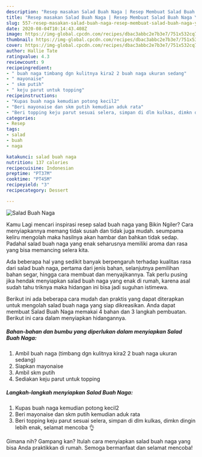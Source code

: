```yaml
---
description: "Resep masakan Salad Buah Naga | Resep Membuat Salad Buah Naga Yang Sedap"
title: "Resep masakan Salad Buah Naga | Resep Membuat Salad Buah Naga Yang Sedap"
slug: 557-resep-masakan-salad-buah-naga-resep-membuat-salad-buah-naga-yang-sedap
date: 2020-08-04T10:14:43.408Z
image: https://img-global.cpcdn.com/recipes/dbac3abbc2e7b3e7/751x532cq70/salad-buah-naga-foto-resep-utama.jpg
thumbnail: https://img-global.cpcdn.com/recipes/dbac3abbc2e7b3e7/751x532cq70/salad-buah-naga-foto-resep-utama.jpg
cover: https://img-global.cpcdn.com/recipes/dbac3abbc2e7b3e7/751x532cq70/salad-buah-naga-foto-resep-utama.jpg
author: Hallie Tate
ratingvalue: 4.3
reviewcount: 9
recipeingredient:
- " buah naga timbang dgn kulitnya kira2 2 buah naga ukuran sedang"
- " mayonaise"
- " skm putih"
- " keju parut untuk topping"
recipeinstructions:
- "Kupas buah naga kemudian potong kecil2"
- "Beri mayonaise dan skm putih kemudian aduk rata"
- "Beri topping keju parut sesuai selera, simpan di dlm kulkas, dimkn dingin lebih enak, selamat mencoba 👌"
categories:
- Resep
tags:
- salad
- buah
- naga

katakunci: salad buah naga 
nutrition: 137 calories
recipecuisine: Indonesian
preptime: "PT37M"
cooktime: "PT45M"
recipeyield: "3"
recipecategory: Dessert

---
```



![Salad Buah Naga](https://img-global.cpcdn.com/recipes/dbac3abbc2e7b3e7/751x532cq70/salad-buah-naga-foto-resep-utama.jpg)

Kamu Lagi mencari inspirasi resep salad buah naga yang Bikin Ngiler? Cara menyiapkannya memang tidak susah dan tidak juga mudah. seumpama keliru mengolah maka hasilnya akan hambar dan bahkan tidak sedap. Padahal salad buah naga yang enak seharusnya memiliki aroma dan rasa yang bisa memancing selera kita.

Ada beberapa hal yang sedikit banyak berpengaruh terhadap kualitas rasa dari salad buah naga, pertama dari jenis bahan, selanjutnya pemilihan bahan segar, hingga cara membuat dan menyajikannya. Tak perlu pusing jika hendak menyiapkan salad buah naga yang enak di rumah, karena asal sudah tahu triknya maka hidangan ini bisa jadi suguhan istimewa.




Berikut ini ada beberapa cara mudah dan praktis yang dapat diterapkan untuk mengolah salad buah naga yang siap dikreasikan. Anda dapat membuat Salad Buah Naga memakai 4 bahan dan 3 langkah pembuatan. Berikut ini cara dalam menyiapkan hidangannya.

<!--inarticleads1-->

##### Bahan-bahan dan bumbu yang diperlukan dalam menyiapkan Salad Buah Naga:

1. Ambil  buah naga (timbang dgn kulitnya kira2 2 buah naga ukuran sedang)
1. Siapkan  mayonaise
1. Ambil  skm putih
1. Sediakan  keju parut untuk topping




<!--inarticleads2-->

##### Langkah-langkah menyiapkan Salad Buah Naga:

1. Kupas buah naga kemudian potong kecil2
1. Beri mayonaise dan skm putih kemudian aduk rata
1. Beri topping keju parut sesuai selera, simpan di dlm kulkas, dimkn dingin lebih enak, selamat mencoba 👌




Gimana nih? Gampang kan? Itulah cara menyiapkan salad buah naga yang bisa Anda praktikkan di rumah. Semoga bermanfaat dan selamat mencoba!
